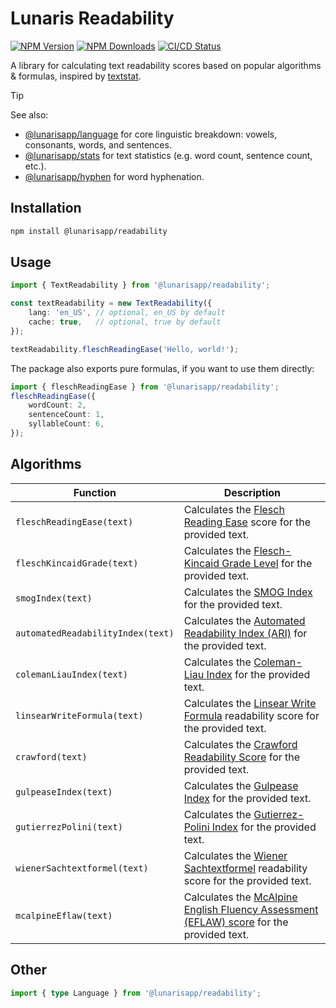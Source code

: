 # Lunaris Readability

[![NPM Version](https://img.shields.io/npm/v/%40lunarisapp%2Freadability)](https://www.npmjs.com/package/@lunarisapp/readability)
[![NPM Downloads](https://img.shields.io/npm/dm/%40lunarisapp%2Freadability)](https://www.npmjs.com/package/@lunarisapp/readability)
[![CI/CD Status](https://img.shields.io/github/actions/workflow/status/LunarisApp/text-tools/checks.yml?label=CI%2FCD)](https://github.com/LunarisApp/text-tools/actions/workflows/checks.yml)

A library for calculating text readability scores based on popular algorithms & formulas, inspired by [textstat](https://github.com/textstat/textstat).

> [!TIP]
> See also:
>   - [@lunarisapp/language](https://github.com/LunarisApp/text-tools/tree/main/packages/language) for core linguistic breakdown: vowels, consonants, words, and sentences.
>   - [@lunarisapp/stats](https://github.com/LunarisApp/text-tools/tree/main/packages/stats) for text statistics (e.g. word count, sentence count, etc.).
>   - [@lunarisapp/hyphen](https://github.com/LunarisApp/text-tools/tree/main/packages/hyphen) for word hyphenation.

## Installation

```bash
npm install @lunarisapp/readability
```

## Usage

```typescript
import { TextReadability } from '@lunarisapp/readability';

const textReadability = new TextReadability({
    lang: 'en_US', // optional, en_US by default
    cache: true,   // optional, true by default
});

textReadability.fleschReadingEase('Hello, world!');
```

The package also exports pure formulas, if you want to use them directly:

```typescript
import { fleschReadingEase } from '@lunarisapp/readability';
fleschReadingEase({
    wordCount: 2,
    sentenceCount: 1,
    syllableCount: 6,
});
```

## Algorithms

| Function                            | Description                                                                 |
|-------------------------------------|-----------------------------------------------------------------------------|
| `fleschReadingEase(text)`           | Calculates the [Flesch Reading Ease](https://en.wikipedia.org/wiki/Flesch%E2%80%93Kincaid_readability_tests#Flesch_reading_ease) score for the provided text.             |
| `fleschKincaidGrade(text)`          | Calculates the [Flesch-Kincaid Grade Level](https://en.wikipedia.org/wiki/Flesch%E2%80%93Kincaid_readability_tests#Flesch%E2%80%93Kincaid_grade_level) for the provided text.            |
| `smogIndex(text)`                   | Calculates the [SMOG Index](https://en.wikipedia.org/wiki/SMOG) for the provided text.                            |
| `automatedReadabilityIndex(text)`   | Calculates the [Automated Readability Index (ARI)](https://en.wikipedia.org/wiki/Automated_readability_index) for the provided text.   |
| `colemanLiauIndex(text)`            | Calculates the [Coleman-Liau Index](https://en.wikipedia.org/wiki/Coleman%E2%80%93Liau_index) for the provided text.                   |
| `linsearWriteFormula(text)`         | Calculates the [Linsear Write Formula](https://en.wikipedia.org/wiki/Linsear_Write) readability score for the provided text.|
| `crawford(text)`                    | Calculates the [Crawford Readability Score](https://www.spanishreadability.com/the-crawford-score-for-spanish-texts) for the provided text.          |
| `gulpeaseIndex(text)`               | Calculates the [Gulpease Index](https://it.wikipedia.org/wiki/Indice_Gulpease) for the provided text.                        |
| `gutierrezPolini(text)`             | Calculates the [Gutierrez-Polini Index](https://www.spanishreadability.com/gutierrez-de-polinis-readability-formula) for the provided text.                |
| `wienerSachtextformel(text)`        | Calculates the [Wiener Sachtextformel](https://de.wikipedia.org/wiki/Lesbarkeitsindex#Wiener_Sachtextformel) readability score for the provided text.|
| `mcalpineEflaw(text)`               | Calculates the [McAlpine English Fluency Assessment (EFLAW) score](https://www.angelfire.com/nd/nirmaldasan/journalismonline/fpetge.html) for the provided text. |

## Other

```typescript
import { type Language } from '@lunarisapp/readability';
```